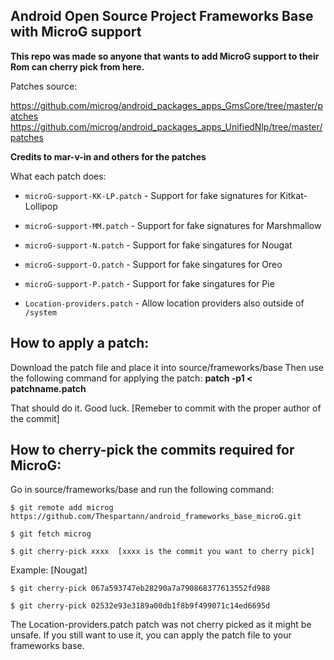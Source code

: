 ## Android Open Source Project Frameworks Base with MicroG support

**This repo was made so anyone that wants to add MicroG support to their Rom can cherry pick from here.**

Patches source:

https://github.com/microg/android_packages_apps_GmsCore/tree/master/patches
https://github.com/microg/android_packages_apps_UnifiedNlp/tree/master/patches

__Credits to mar-v-in and others for the patches__

What each patch does:

* `microG-support-KK-LP.patch` - Support for fake signatures for Kitkat-Lollipop

* `microG-support-MM.patch` - Support for fake signatures for Marshmallow

* `microG-support-N.patch` - Support for fake singatures for Nougat

* `microG-support-O.patch` - Support for fake singatures for Oreo

* `microG-support-P.patch` - Support for fake singatures for Pie

* `Location-providers.patch` - Allow location providers also outside of `/system`

## How to apply a patch:

Download the patch file and place it into source/frameworks/base
Then use the following command for applying the patch: **patch -p1 < patchname.patch**

That should do it. Good luck. [Remeber to commit with the proper author of the commit]

## How to cherry-pick the commits required for MicroG:

Go in source/frameworks/base and run the following command:

    $ git remote add microg https://github.com/Thespartann/android_frameworks_base_microG.git

    $ git fetch microg

    $ git cherry-pick xxxx  [xxxx is the commit you want to cherry pick]

Example: [Nougat]

    $ git cherry-pick 067a593747eb28290a7a790868377613552fd988

    $ git cherry-pick 02532e93e3189a00db1f8b9f499071c14ed6695d



The Location-providers.patch patch was not cherry picked as it might be unsafe. If you still want to use it, you can apply the patch file to your frameworks base.



